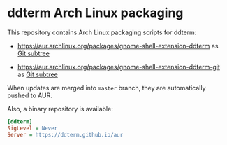 ddterm Arch Linux packaging
===========================

This repository contains Arch Linux packaging scripts for ddterm:

- https://aur.archlinux.org/packages/gnome-shell-extension-ddterm as [Git subtree](/gnome-shell-extension-ddterm)

- https://aur.archlinux.org/packages/gnome-shell-extension-ddterm-git as [Git subtree](/gnome-shell-extension-ddterm-git)

When updates are merged into `master` branch, they are automatically pushed to AUR.

Also, a binary repository is available:

```ini
[ddterm]
SigLevel = Never
Server = https://ddterm.github.io/aur
```
